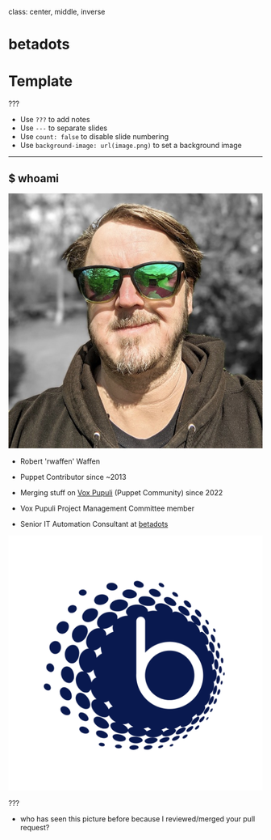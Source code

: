 class: center, middle, inverse

# betadots

# Template

???

* Use `???` to add notes
* Use `---` to separate slides
* Use `count: false` to disable slide numbering
* Use `background-image: url(image.png)` to set a background image

---

## $ whoami

![speaker](static/images/rwaffen.jpg)

* Robert 'rwaffen' Waffen

* Puppet Contributor since ~2013

* Merging stuff on [Vox Pupuli](https://voxpupuli.org/) (Puppet Community) since 2022

* Vox Pupuli Project Management Committee member

* Senior IT Automation Consultant at [betadots](https://betadots.de/)

[![company-logo](static/images/logo-1181x1181.png)](https://betadots.de)

???

* who has seen this picture before because I reviewed/merged your pull request?
